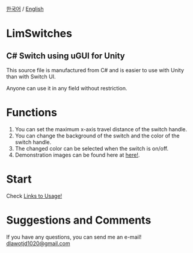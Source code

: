 [한국어](https://github.com/dlawotjd1020/LimSwitches/blob/master/README.md)  /  [English](https://github.com/dlawotjd1020/LimSwitches/blob/master/README.en.md)

LimSwitches
===========
C# Switch using uGUI for Unity
-----------------------------
This source file is manufactured from C# and is easier to use with Unity than with Switch UI.

Anyone can use it in any field without restriction.


# Functions
1. You can set the maximum x-axis travel distance of the switch handle.
2. You can change the background of the switch and the color of the switch handle.
3. The changed color can be selected when the switch is on/off.
4. Demonstration images can be found here at [here!]().


# Start
Check [Links to Usage!](https://blog.naver.com/lonely_2/221674536233)

# Suggestions and Comments
If you have any questions, you can send me an e-mail!
dlawotjd1020@gmail.com